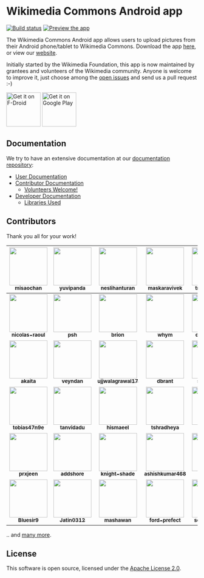 # Wikimedia Commons Android app
[![Build status](https://api.travis-ci.org/commons-app/apps-android-commons.svg?branch=master)](https://travis-ci.org/commons-app/apps-android-commons)
[![Preview the app](https://img.shields.io/badge/Preview-Appetize.io-orange.svg)](https://appetize.io/app/8ywtpe9f8tb8h6bey11c92vkcw)

The Wikimedia Commons Android app allows users to upload pictures from their Android phone/tablet to Wikimedia Commons. Download the app [here][1], or view our [website][2].

Initially started by the Wikimedia Foundation, this app is now maintained by grantees and volunteers of the Wikimedia community. Anyone is welcome to improve it, just choose among the [open issues][3] and send us a pull request :-) 

<a href="https://f-droid.org/repository/browse/?fdid=fr.free.nrw.commons" target="_blank">
<img src="https://upload.wikimedia.org/wikipedia/commons/9/96/%22Get_it_on_F-droid%22_Badge.png" alt="Get it on F-Droid" height="90"/></a>
<a href="https://play.google.com/store/apps/details?id=fr.free.nrw.commons" target="_blank">
<img src="https://play.google.com/intl/en_us/badges/images/generic/en-play-badge.png" alt="Get it on Google Play" height="90"/></a>

## Documentation

We try to have an extensive documentation at our [documentation repository][4]:

* [User Documentation][5]
* [Contributor Documentation][6]
  * [Volunteers Welcome!][7]
* [Developer Documentation][8]
  * [Libraries Used][9]

## Contributors ##

Thank you all for your work!

| [<img src="https://avatars1.githubusercontent.com/u/3611199?v=4" width="100px;"/><br /><sub><b>misaochan</b></sub>](https://github.com/misaochan) | [<img src="https://avatars2.githubusercontent.com/u/30430?v=4" width="100px;"/><br /><sub><b>yuvipanda</b></sub>](https://github.com/yuvipanda) | [<img src="https://avatars1.githubusercontent.com/u/3127881?v=4" width="100px;"/><br /><sub><b>neslihanturan</b></sub>](https://github.com/neslihanturan) | [<img src="https://avatars2.githubusercontent.com/u/3069373?v=4" width="100px;"/><br /><sub><b>maskaravivek</b></sub>](https://github.com/maskaravivek) | [<img src="https://avatars3.githubusercontent.com/u/24829418?v=4" width="100px;"/><br /><sub><b>translatewiki</b></sub>](https://github.com/translatewiki) |
| :---: | :---: | :---: | :---: | :---: |
| [<img src="https://avatars1.githubusercontent.com/u/99590?v=4" width="100px;"/><br /><sub><b>nicolas-raoul</b></sub>](https://github.com/nicolas-raoul) | [<img src="https://avatars0.githubusercontent.com/u/407647?v=4" width="100px;"/><br /><sub><b>psh</b></sub>](https://github.com/psh) | [<img src="https://avatars2.githubusercontent.com/u/103075?v=4" width="100px;"/><br /><sub><b>brion</b></sub>](https://github.com/brion) | [<img src="https://avatars3.githubusercontent.com/u/10674?v=4" width="100px;"/><br /><sub><b>whym</b></sub>](https://github.com/whym) | [<img src="https://avatars0.githubusercontent.com/u/4953590?v=4" width="100px;"/><br /><sub><b>domdomegg</b></sub>](https://github.com/domdomegg) |
| [<img src="https://avatars2.githubusercontent.com/u/10153800?v=4" width="100px;"/><br /><sub><b>akaita</b></sub>](https://github.com/akaita) | [<img src="https://avatars0.githubusercontent.com/u/6900601?v=4" width="100px;"/><br /><sub><b>veyndan</b></sub>](https://github.com/veyndan) | [<img src="https://avatars0.githubusercontent.com/u/19607555?v=4" width="100px;"/><br /><sub><b>ujjwalagrawal17</b></sub>](https://github.com/ujjwalagrawal17) | [<img src="https://avatars1.githubusercontent.com/u/1682214?v=4" width="100px;"/><br /><sub><b>dbrant</b></sub>](https://github.com/dbrant) | [<img src="https://avatars3.githubusercontent.com/u/1345681?v=4" width="100px;"/><br /><sub><b>sandarumk</b></sub>](https://github.com/sandarumk) |
| [<img src="https://avatars0.githubusercontent.com/u/6953323?v=4" width="100px;"/><br /><sub><b>tobias47n9e</b></sub>](https://github.com/tobias47n9e) | [<img src="https://avatars0.githubusercontent.com/u/29161745?v=4" width="100px;"/><br /><sub><b>tanvidadu</b></sub>](https://github.com/tanvidadu) | [<img src="https://avatars1.githubusercontent.com/u/25305892?v=4" width="100px;"/><br /><sub><b>hismaeel</b></sub>](https://github.com/hismaeel) | [<img src="https://avatars0.githubusercontent.com/u/12574756?v=4" width="100px;"/><br /><sub><b>tshradheya</b></sub>](https://github.com/tshradheya) | [<img src="https://avatars1.githubusercontent.com/u/27244688?v=4" width="100px;"/><br /><sub><b>diddypod</b></sub>](https://github.com/diddypod) |
| [<img src="https://avatars0.githubusercontent.com/u/32291277?v=4" width="100px;"/><br /><sub><b>prxjeen</b></sub>](https://github.com/prxjeen) | [<img src="https://avatars2.githubusercontent.com/u/3308769?v=4" width="100px;"/><br /><sub><b>addshore</b></sub>](https://github.com/addshore) | [<img src="https://avatars3.githubusercontent.com/u/20313518?v=4" width="100px;"/><br /><sub><b>knight-shade</b></sub>](https://github.com/knight-shade) | [<img src="https://avatars3.githubusercontent.com/u/17375274?v=4" width="100px;"/><br /><sub><b>ashishkumar468</b></sub>](https://github.com/ashishkumar468) | [<img src="https://avatars0.githubusercontent.com/u/210297?v=4" width="100px;"/><br /><sub><b>siebrand</b></sub>](https://github.com/siebrand) |
| [<img src="https://avatars0.githubusercontent.com/u/5329780?v=4" width="100px;"/><br /><sub><b>Bluesir9</b></sub>](https://github.com/Bluesir9) | [<img src="https://avatars1.githubusercontent.com/u/17095817?v=4" width="100px;"/><br /><sub><b>Jatin0312</b></sub>](https://github.com/Jatin0312) | [<img src="https://avatars3.githubusercontent.com/u/3415851?v=4" width="100px;"/><br /><sub><b>mashawan</b></sub>](https://github.com/mashawan) | [<img src="https://avatars3.githubusercontent.com/u/594179?v=4" width="100px;"/><br /><sub><b>ford-prefect</b></sub>](https://github.com/ford-prefect) | [<img src="https://avatars1.githubusercontent.com/u/21229885?v=4" width="100px;"/><br /><sub><b>seantnemann</b></sub>](https://github.com/seantnemann) |


.. and [many more](https://github.com/commons-app/apps-android-commons/graphs/contributors).

## License ##

This software is open source, licensed under the [Apache License 2.0][10].


[1]: https://play.google.com/store/apps/details?id=fr.free.nrw.commons
[2]: https://commons-app.github.io/
[3]: https://github.com/commons-app/apps-android-commons/issues

[4]: https://github.com/commons-app/commons-app-documentation/blob/master/android/README.md#-android-documentation
[5]: https://github.com/commons-app/commons-app-documentation/blob/master/android/README.md#-user-documentation
[6]: https://github.com/commons-app/commons-app-documentation/blob/master/android/README.md#️-contributor-documentation
[7]: https://github.com/commons-app/commons-app-documentation/blob/master/android/Volunteers-welcome!.md#volunteers-welcome
[8]: https://github.com/commons-app/commons-app-documentation/blob/master/android/README.md#-developer-documentation
[9]: https://github.com/commons-app/commons-app-documentation/blob/master/android/Libraries-used.md#libraries-used

[10]: https://www.apache.org/licenses/LICENSE-2.0
